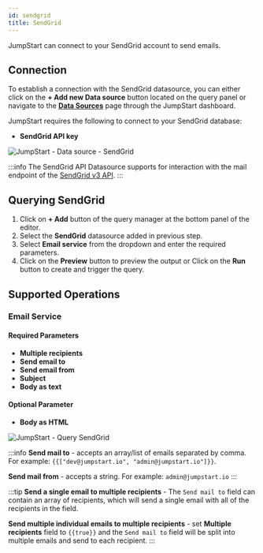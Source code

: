 ```yaml
---
id: sendgrid
title: SendGrid
---
```


JumpStart can connect to your SendGrid account to send emails.

<div style={{paddingTop:'24px'}}>

## Connection

To establish a connection with the SendGrid datasource, you can either click on the **+ Add new Data source** button located on the query panel or navigate to the **[Data Sources](/docs/data-sources/overview)** page through the JumpStart dashboard.

JumpStart requires the following to connect to your SendGrid database:
- **SendGrid API key**

<img class="screenshot-full" src="/img/datasource-reference/sendgrid/sendgrid-datasource-v2.png" alt="JumpStart - Data source - SendGrid" />

:::info
The SendGrid API Datasource supports for interaction with the mail endpoint of the [SendGrid v3 API](https://docs.sendgrid.com/api-reference/how-to-use-the-sendgrid-v3-api/authentication).
:::

</div>

<div style={{paddingTop:'24px'}}>

## Querying SendGrid

1. Click on **+ Add** button of the query manager at the bottom panel of the editor.
2. Select the **SendGrid** datasource added in previous step.
3. Select **Email service** from the dropdown and enter the required parameters.
4. Click on the **Preview** button to preview the output or Click on the **Run** button to create and trigger the query.

</div>

<div style={{paddingTop:'24px'}}>

## Supported Operations

### Email Service

#### Required Parameters 
- **Multiple recipients**
- **Send email to**
- **Send email from** 
- **Subject**
- **Body as text**


#### Optional Parameter
- **Body as HTML**

<img class="screenshot-full" src="/img/datasource-reference/sendgrid/sendgrid-query-v2.png" alt="JumpStart - Query SendGrid"/>

:::info
**Send mail to** - accepts an array/list of emails separated by comma.
For example:
`{{["dev@jumpstart.io", "admin@jumpstart.io"]}}`.

**Send mail from** - accepts a string.
For example: `admin@jumpstart.io`
:::

:::tip
**Send a single email to multiple recipients** - The `Send mail to` field can contain an array of recipients, which will send a single email with all of the recipients in the field. 

**Send multiple individual emails to multiple recipients** - set <b>Multiple recipients</b> field to `{{true}}` and the `Send mail to` field will be split into multiple emails and send to each recipient.
:::

</div>
